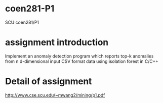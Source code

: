 # coen281-P1
SCU coen281/P1

# assignment introduction
Implement an anomaly detection program which reports top-k anomalies
from n d-dimensional input CSV format data using isolation forest in C/C++

# Detail of assignment
http://www.cse.scu.edu/~mwang2/mining/p1.pdf

